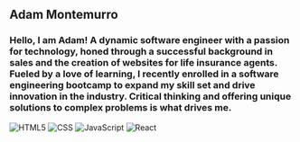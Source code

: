 ## Adam Montemurro


### Hello, I am Adam! A dynamic software engineer with a passion for technology, honed through a successful background in sales and the creation of websites for life insurance agents. Fueled by a love of learning, I recently enrolled in a software engineering bootcamp to expand my skill set and drive innovation in the industry. Critical thinking and offering unique solutions to complex problems is what drives me.

  ![HTML5](https://img.shields.io/badge/-HTML5-333333?style=flat&logo=HTML5)
  ![CSS](https://img.shields.io/badge/-CSS-333333?style=flat&logo=CSS3&logoColor=1572B6)
  ![JavaScript](https://img.shields.io/badge/-JavaScript-333333?style=flat&logo=javascript)
  ![React](https://img.shields.io/badge/-React-333333?style=flat&logo=react)
